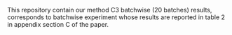This repository contain  our method C3 batchwise (20 batches) results, corresponds to batchwise experiment whose results are reported in table 2 in appendix section C of the paper. 
